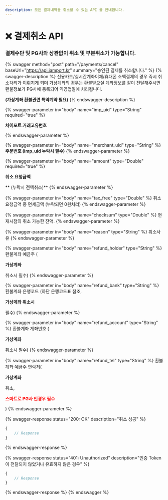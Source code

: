 ```yaml
---
description: 모든 결제내역을 취소할 수 있는 API 를 안내합니다.
---
```


# ❌ 결제취소 API

### **결제수단 및 PG사와 상관없이 취소 및 부분취소가 가능합니다.**

{% swagger method="post" path="/payments/cancel" baseUrl="https://api.iamport.kr" summary="승인된 결제를 취소합니다." %}
{% swagger-description %}
신용카드/실시간계좌이체/휴대폰 소액결제의 경우 즉시 취소처리가 이뤄지게 되며 가상계좌의 경우는 환불받으실 계좌정보를 같이 전달해주시면 환불정보가 PG사에 등록되어 익영업일에 처리됩니다.

**(가상계좌 환불관련 특약계약 필요)**
{% endswagger-description %}

{% swagger-parameter in="body" name="imp_uid" type="String" required="true" %}
<mark style="color:red;">

**차이포트 거래고유번호**

</mark>
{% endswagger-parameter %}

{% swagger-parameter in="body" name="merchant_uid" type="String" %}
**주문번호 (imp_uid 누락시 필수)**
{% endswagger-parameter %}

{% swagger-parameter in="body" name="amount" type="Double" required="true" %}
<mark style="color:red;">

**취소 요청금액**

</mark>

** (누락시 전액취소)**
{% endswagger-parameter %}

{% swagger-parameter in="body" name="tax_free" type="Double" %}
취소요청금액 중 면세금액 (누락되면 0원처리)
{% endswagger-parameter %}

{% swagger-parameter in="body" name="checksum" type="Double" %}
현재시점의 취소 가능한 잔액.
{% endswagger-parameter %}

{% swagger-parameter in="body" name="reason" type="String" %}
취소사유
{% endswagger-parameter %}

{% swagger-parameter in="body" name="refund_holder" type="String" %}
환불계좌 예금주 (

**가상계좌**

 취소시 필수)
{% endswagger-parameter %}

{% swagger-parameter in="body" name="refund_bank" type="String" %}
환불계좌 은행코드 (하단 은행코드표 참조, 

**가상계좌 취소시**

 필수)
{% endswagger-parameter %}

{% swagger-parameter in="body" name="refund_account" type="String" %}
환불계좌 계좌번호 (

**가상계좌**

 취소시 필수)
{% endswagger-parameter %}

{% swagger-parameter in="body" name="refund_tel" type="String" %}
환불계좌 예금주 연락처(

**가상계좌**

 취소,

<mark style="color:red;">

**스마트로 PG사 인경우 필수**

</mark>

 )
{% endswagger-parameter %}

{% swagger-response status="200: OK" description="취소 성공" %}
```javascript
{
    // Response
}
```
{% endswagger-response %}

{% swagger-response status="401: Unauthorized" description="인증 Token이 전달되지 않았거나 유효하지 않은 경우" %}
```javascript
{
    // Response
}
```
{% endswagger-response %}
{% endswagger %}
